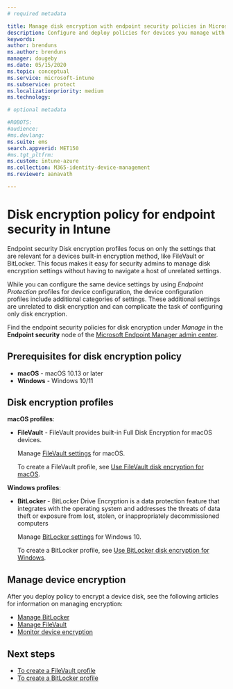 ```yaml
---
# required metadata

title: Manage disk encryption with endpoint security policies in Microsoft Intune | Microsoft Docs
description: Configure and deploy policies for devices you manage with endpoint security disk encryption policy in Microsoft Endpoint Manager. 
keywords:
author: brenduns
ms.author: brenduns
manager: dougeby
ms.date: 05/15/2020
ms.topic: conceptual
ms.service: microsoft-intune
ms.subservice: protect
ms.localizationpriority: medium
ms.technology:

# optional metadata

#ROBOTS:
#audience:
#ms.devlang:
ms.suite: ems
search.appverid: MET150
#ms.tgt_pltfrm:
ms.custom: intune-azure
ms.collection: M365-identity-device-management
ms.reviewer: aanavath

---
```


# Disk encryption policy for endpoint security in Intune

Endpoint security Disk encryption profiles focus on only the settings that are relevant for a devices built-in encryption method, like FileVault or BitLocker. This focus makes it easy for security admins to manage disk encryption settings without having to navigate a host of unrelated settings.

While you can configure the same device settings by using *Endpoint Protection* profiles for device configuration, the device configuration profiles include additional categories of settings. These additional settings are unrelated to disk encryption and can complicate the task of configuring only disk encryption.

Find the endpoint security policies for disk encryption under *Manage* in the **Endpoint security** node of the [Microsoft Endpoint Manager admin center](https://go.microsoft.com/fwlink/?linkid=2109431).

## Prerequisites for disk encryption policy

- **macOS** - macOS 10.13 or later
- **Windows** - Windows 10/11

## Disk encryption profiles

**macOS profiles**:

- **FileVault** - FileVault provides built-in Full Disk Encryption for macOS devices.

  Manage [FileVault settings](../protect/endpoint-security-disk-encryption-profile-settings.md#filevault) for macOS.

  To create a FileVault profile, see [Use FileVault disk encryption for macOS](../protect/encrypt-devices-filevault.md).

**Windows profiles**:

- **BitLocker** - BitLocker Drive Encryption is a data protection feature that integrates with the operating system and addresses the threats of data theft or exposure from lost, stolen, or inappropriately decommissioned computers

  Manage [BitLocker settings](../protect/endpoint-security-disk-encryption-profile-settings.md#bitlocker) for Windows 10.

  To create a BitLocker profile, see [Use BitLocker disk encryption for Windows](../protect/encrypt-devices.md).

## Manage device encryption

After you deploy policy to encrypt a device disk, see the following articles for information on managing encryption:

- [Manage BitLocker](../protect/encrypt-devices.md#manage-bitlocker)
- [Manage FileVault](../protect/encrypt-devices-filevault.md#manage-filevault)
- [Monitor device encryption](../protect/encryption-monitor.md)

## Next steps

- [To create a FileVault profile](../protect/encrypt-devices-filevault.md#create-endpoint-security-policy-for-filevault)
- [To create a BitLocker profile](../protect/encrypt-devices.md#create-an-endpoint-security-policy-for-bitlocker)
